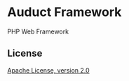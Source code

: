 # Auduct Framework
PHP Web Framework
## License
[Apache License, version 2.0](https://github.com/mantvmass/Auduct/blob/main/LICENSE.md)
